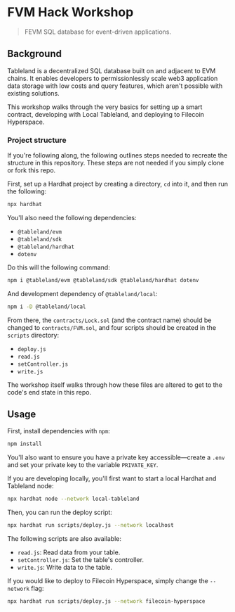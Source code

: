 # FVM Hack Workshop

> FEVM SQL database for event-driven applications.

## Background

Tableland is a decentralized SQL database built on and adjacent to EVM chains. It enables developers to permissionlessly scale web3 application data storage with low costs and query features, which aren't possible with existing solutions.

This workshop walks through the very basics for setting up a smart contract, developing with Local Tableland, and deploying to Filecoin Hyperspace.

### Project structure

If you're following along, the following outlines steps needed to recreate the structure in this repository. These steps are not needed if you simply clone or fork this repo.

First, set up a Hardhat project by creating a directory, `cd` into it, and then run the following:

```bash
npx hardhat
```

You'll also need the following dependencies:

- `@tableland/evm`
- `@tableland/sdk`
- `@tableland/hardhat`
- `dotenv`

Do this will the following command:

```bash
npm i @tableland/evm @tableland/sdk @tableland/hardhat dotenv
```

And development dependency of `@tableland/local`:

```bash
npm i -D @tableland/local
```

From there, the `contracts/Lock.sol` (and the contract name) should be changed to `contracts/FVM.sol`, and four scripts should be created in the `scripts` directory:

- `deploy.js`
- `read.js`
- `setController.js`
- `write.js`

The workshop itself walks through how these files are altered to get to the code's end state in this repo.

## Usage

First, install dependencies with `npm`:

```bash
npm install
```

You'll also want to ensure you have a private key accessible—create a `.env` and set your private key to the variable `PRIVATE_KEY`.

If you are developing locally, you'll first want to start a local Hardhat and Tableland node:

```bash
npx hardhat node --network local-tableland
```

Then, you can run the deploy script:

```bash
npx hardhat run scripts/deploy.js --network localhost
```

The following scripts are also available:

- `read.js`: Read data from your table.
- `setController.js`: Set the table's controller.
- `write.js`: Write data to the table.

If you would like to deploy to Filecoin Hyperspace, simply change the `--network` flag:

```bash
npx hardhat run scripts/deploy.js --network filecoin-hyperspace
```
